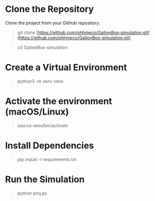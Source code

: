 # Clone the Repository

Clone the project from your GitHub repository:

> git clone [https://github.com/ohhmeco/GaltonBox-simulation.git](https://github.com/ohhmeco/GaltonBox-simulation.git)

> cd GaltonBox-simulation

# Create a Virtual Environment 

> python3 -m venv venv

# Activate the environment (macOS/Linux)
> source venv/bin/activate

# Install Dependencies
> pip install -r requirements.txt

# Run the Simulation

> python proj.py



